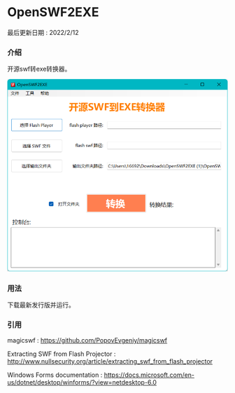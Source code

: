# OpenSWF2EXE

最后更新日期 : 2022/2/12

### 介绍

开源swf转exe转换器。

![BG](https://github.com/zmcj21/OpenSWF2EXE/blob/main/docs/intro_cn.png)

### 用法

下载最新发行版并运行。

### 引用

magicswf : https://github.com/PopovEvgeniy/magicswf

Extracting SWF from Flash Projector : http://www.nullsecurity.org/article/extracting_swf_from_flash_projector

Windows Forms documentation : https://docs.microsoft.com/en-us/dotnet/desktop/winforms/?view=netdesktop-6.0
